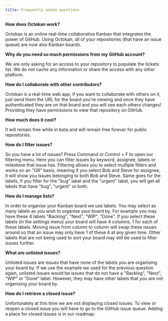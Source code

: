 ```yaml
---
title: Frequently asked questions
---
```


**How does Octokan work?**

Octokan is an online real-time collaborative Kanban that integrates the power of GitHub. Using Octokan, all of your repositories (that have an issue queue) are now also Kanban boards.

**Why do you need so much permissions from my GitHub account?**

We are only asking for an access to your repository to populate the tickets list. We do not cache any information or share the access with any other platform.

**How do I collaborate with other contributors?**

Octokan is a real-time web app, if you want to collaborate with others on it, just send them the URL for the board you're viewing and once they have authenticated they are on that board and you will see each others changes! Providing they have permissions to view that repository on GitHub.

**How much does it cost?**

It will remain free while in beta and will remain free forever for public repositories.

**How do I filter issues?**

So you have a lot of issues? Press Command or Control + F to open our filtering menu. Here you can filter issues by keyword, assignee, labels or milestone that issue has. Filtering allows you to select multiple fitlers and works on an "OR" basis, meaning if you select Bob and Steve for assignee, it will show you issues belonging to both Bob and Steve. Same goes for the labels, if you filter for the "bug" label and the "urgent" label, you will get all labels that have "bug", "urgent" or both.

**How do I manage lists?**

In order to organise your Kanban board we use labels. You may select as many labels as you wish to organise your board by. For example you may have these 4 labels "Backlog", "Next", "WIP", "Done". If you select these labels (in the settings menu) your board will have 4 columns, 1 for each of these labels. Moving issue from column to column will swap these issues around so that an issue may only have 1 of these 4 at any given time. Other labels that are not being used to sort your board may still be used to filter issues further.

**What are unlisted issues?**

Unlisted issues are issues that have none of the labels you are organising your board by. If we use the example we used for the previous question again, unlisted issues would be issues that do not have a "Backlog", "Next", "WIP" or "Done" label. However, they may have other labels that you are not organising your board by.

**How do I retrieve a closed issue?**

Unfortunately at this time we are not displaying closed issues. To view or reopen a closed issue you will have to go to the GitHub issue queue. Adding a place for closed issues is in our roadmap.